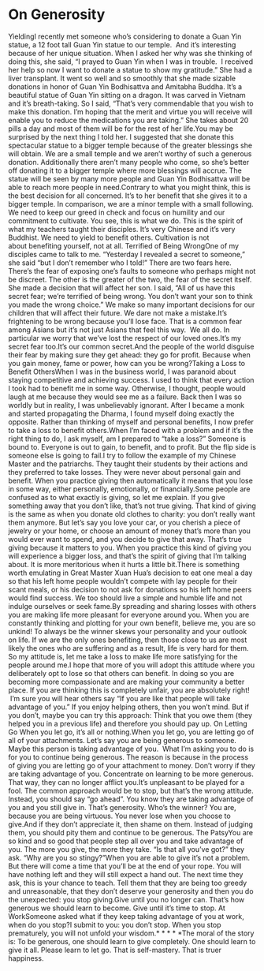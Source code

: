 # On Generosity

Yielding​I recently met someone who’s considering to donate a Guan Yin statue, a 12 foot tall Guan Yin statue to our temple.  And it’s interesting because of her unique situation. ​When I asked her why was she thinking of doing this, she said, “I prayed to Guan Yin when I was in trouble.  I received her help so now I want to donate a statue to show my gratitude.”      She had a liver transplant. It went so well and so smoothly that she made sizable donations in honor of Guan Yin Bodhisattva and Amitabha Buddha. It’s a beautiful statue of Guan Yin sitting on a dragon. It was carved in Vietnam and it’s breath-taking. So I said, “That’s very commendable that you wish to make this donation. I’m hoping that the merit and virtue you will receive will enable you to reduce the medications you are taking.” She takes about 20 pills a day and most of them will be for the rest of her life.You may be surprised by the next thing I told her. I suggested that she donate this spectacular statue to a bigger temple because of the greater blessings she will obtain. We are a small temple and we aren’t worthy of such a generous donation. Additionally there aren’t many people who come, so she’s better off donating it to a bigger temple where more blessings will accrue. The statue will be seen by many more people and Guan Yin Bodhisattva will be able to reach more people in need.Contrary to what you might think, this is the best decision for all concerned. It’s to her benefit that she gives it to a bigger temple. In comparison, we are a minor temple with a small following. We need to keep our greed in check and focus on humility and our commitment to cultivate. You see, this is what we do. This is the spirit of what my teachers taught their disciples. It’s very Chinese and it’s very Buddhist. We need to yield to benefit others. Cultivation is not about benefiting yourself, not at all. Terrified of Being WrongOne of my disciples came to talk to me. “Yesterday I revealed a secret to someone,” she said “but I don’t remember who I told!” There are two fears here. There’s the fear of exposing one’s faults to someone who perhaps might not be discreet. The other is the greater of the two, the fear of the secret itself. She made a decision that will affect her son. I said, “All of us have this secret fear; we’re terrified of being wrong. You don’t want your son to think you made the wrong choice.” We make so many important decisions for our children that will affect their future. We dare not make a mistake.It’s frightening to be wrong because you’ll lose face. That is a common fear among Asians but it’s not just Asians that feel this way.  We all do. In particular we worry that we’ve lost the respect of our loved ones.It’s my secret fear too.It’s our common secret.And the people of the world disguise their fear by making sure they get ahead: they go for profit. Because when you gain money, fame or power, how can you be wrong?Taking a Loss to Benefit OthersWhen I was in the business world, I was paranoid about staying competitive and achieving success. I used to think that every action I took had to benefit me in some way. Otherwise, I thought, people would laugh at me because they would see me as a failure. Back then I was so worldly but in reality, I was unbelievably ignorant. After I became a monk and started propagating the Dharma, I found myself doing exactly the opposite. Rather than thinking of myself and personal benefits, I now prefer to take a loss to benefit others.When I’m faced with a problem and if it’s the right thing to do, I ask myself, am I prepared to “take a loss?” Someone is bound to. Everyone is out to gain, to benefit, and to profit. But the flip side is someone else is going to fail.I try to follow the example of my Chinese Master and the patriarchs. They taught their students by their actions and they preferred to take losses. They were never about personal gain and benefit. When you practice giving then automatically it means that you lose in some way, either personally, emotionally, or financially.Some people are confused as to what exactly is giving, so let me explain. If you give something away that you don’t like, that’s not true giving. That kind of giving is the same as when you donate old clothes to charity: you don’t really want them anymore. But let’s say you love your car, or you cherish a piece of jewelry or your home, or choose an amount of money that’s more than you would ever want to spend, and you decide to give that away. That’s true giving because it matters to you. When you practice this kind of giving you will experience a bigger loss, and that’s the spirit of giving that I’m talking about. It is more meritorious when it hurts a little bit.There is something worth emulating in Great Master Xuan Hua’s decision to eat one meal a day so that his left home people wouldn’t compete with lay people for their scant meals, or his decision to not ask for donations so his left home peers would find success. We too should live a simple and humble life and not indulge ourselves or seek fame.By spreading and sharing losses with others you are making life more pleasant for everyone around you. When you are constantly thinking and plotting for your own benefit, believe me, you are so unkind! To always be the winner skews your personality and your outlook on life. If we are the only ones benefiting, then those close to us are most likely the ones who are suffering and as a result, life is very hard for them.  So my attitude is, let me take a loss to make life more satisfying for the people around me.I hope that more of you will adopt this attitude where you deliberately opt to lose so that others can benefit. In doing so you are becoming more compassionate and are making your community a better place. If you are thinking this is completely unfair, you are absolutely right!  I’m sure you will hear others say “If you are like that people will take advantage of you.” If you enjoy helping others, then you won’t mind. But if you don’t, maybe you can try this approach: Think that you owe them (they helped you in a previous life) and therefore you should pay up. On Letting Go When you let go, it’s all or nothing.When you let go, you are letting go of all of your attachments. Let’s say you are being generous to someone. Maybe this person is taking advantage of you.  What I’m asking you to do is for you to continue being generous. The reason is because in the process of giving you are letting go of your attachment to money. Don’t worry if they are taking advantage of you. Concentrate on learning to be more generous. That way, they can no longer afflict you.It’s unpleasant to be played for a fool. The common approach would be to stop, but that’s the wrong attitude. Instead, you should say “go ahead”. You know they are taking advantage of you and you still give in. That’s generosity. Who’s the winner? You are, because you are being virtuous. ​You never lose when you choose to give.And if they don’t appreciate it, then shame on them. Instead of judging them, you should pity them and continue to be generous. The PatsyYou are so kind and so good that people step all over you and take advantage of you. The more you give, the more they take. “Is that all you’ve got?” they ask. “Why are you so stingy?”When you are able to give it’s not a problem. But there will come a time that you’ll be at the end of your rope. You will have nothing left and they will still expect a hand out. The next time they ask, this is your chance to teach. Tell them that they are being too greedy and unreasonable, that they don’t deserve your generosity and then you do the unexpected: you stop giving.Give until you no longer can. That’s how generous we should learn to become. Give until it’s time to stop. At WorkSomeone asked what if they keep taking advantage of you at work, when do you stop?​I submit to you: you don’t stop. When you stop prematurely, you will not unfold your wisdom.* * * * *The moral of the story is: To be generous, one should learn to give completely. One should learn to give it all. Please learn to let go. That is self-mastery. That is truer happiness.